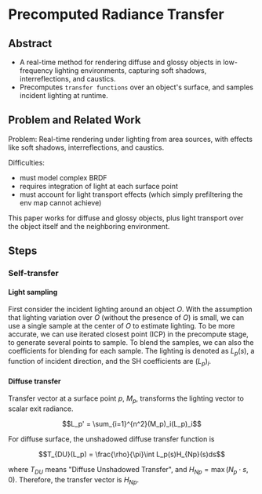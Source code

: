 # Precomputed Radiance Transfer

## Abstract

- A real-time method for rendering diffuse and glossy objects in low-frequency lighting environments, capturing soft shadows, interreflections, and caustics.
- Precomputes `transfer functions` over an object's surface, and samples incident lighting at runtime.

## Problem and Related Work

Problem: Real-time rendering under lighting from area sources, with effects like soft shadows, interreflections, and caustics.

Difficulties:

- must model complex BRDF
- requires integration of light at each surface point
- must account for light transport effects (which simply prefiltering the env map cannot achieve)

This paper works for diffuse and glossy objects, plus light transport over the object itself and the neighboring environment.

## Steps

### Self-transfer

#### Light sampling

First consider the incident lighting around an object $O$. With the assumption that lighting variation over $O$ (without the presence of $O$) is small, we can use a single sample at the center of $O$ to estimate lighting. To be more accurate, we can use iterated closest point (ICP) in the precompute stage, to generate several points to sample. To blend the samples, we can also the coefficients for blending for each sample. The lighting is denoted as $L_p(s)$, a function of incident direction, and the SH coefficients are $(L_p)_i$.

#### Diffuse transfer

Transfer vector at a surface point $p$, $M_p$, transforms the lighting vector to scalar exit radiance.

$$L_p' = \sum_{i=1}^{n^2}(M_p)_i(L_p)_i$$

For diffuse surface, the unshadowed diffuse transfer function is 

$$T_{DU}(L_p) = \frac{\rho}{\pi}\int L_p(s)H_{Np}(s)ds$$

where $T_{DU}$ means "Diffuse Unshadowed Transfer", and $H_{Np} = \max(N_p\cdot s, 0)$. Therefore, the transfer vector is $H_{Np}$.